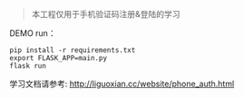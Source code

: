 > 本工程仅用于手机验证码注册&登陆的学习

DEMO run：
```shell
pip install -r requirements.txt
export FLASK_APP=main.py
flask run
```

学习文档请参考: http://liguoxian.cc/website/phone_auth.html